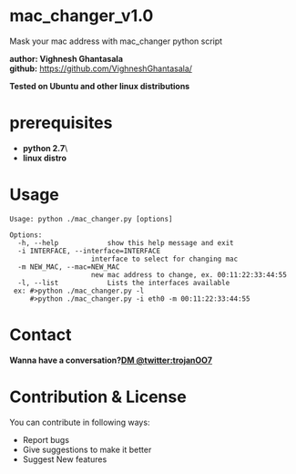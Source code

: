 # mac_changer_v1.0
Mask your mac address with mac_changer python script

**author: Vighnesh Ghantasala**\
**github:** https://github.com/VighneshGhantasala/

**Tested on Ubuntu and other linux distributions**
# prerequisites
  * __python 2.7__\
  * __linux distro__
# Usage
    Usage: python ./mac_changer.py [options]

    Options:
      -h, --help            show this help message and exit
      -i INTERFACE, --interface=INTERFACE
                        interface to select for changing mac
      -m NEW_MAC, --mac=NEW_MAC
                        new mac address to change, ex. 00:11:22:33:44:55
      -l, --list            Lists the interfaces available
     ex: #>python ./mac_changer.py -l
         #>python ./mac_changer.py -i eth0 -m 00:11:22:33:44:55

# Contact
**Wanna have a conversation?[DM @twitter:trojanOO7](https://twitter.com/trojanOO7)**
# Contribution & License

You can contribute in following ways:

* Report bugs
* Give suggestions to make it better
* Suggest New features 
